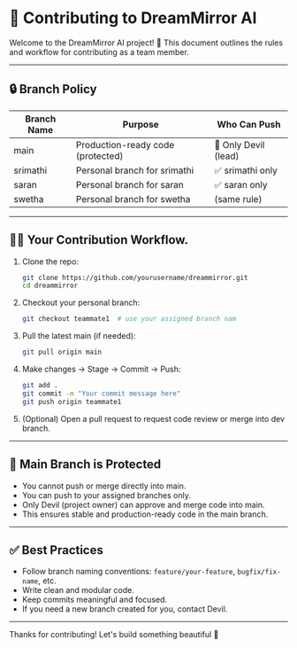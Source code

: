 # 🤝 Contributing to DreamMirror AI

Welcome to the DreamMirror AI project! 🌙 This document outlines the rules and workflow for contributing as a team member.

---

## 🔒 Branch Policy

| Branch Name | Purpose                            | Who Can Push         |
|-------------|------------------------------------|----------------------|
| main        | Production-ready code (protected)  | 🔐 Only Devil (lead) |
| srimathi    | Personal branch for srimathi       | ✅ srimathi only     |
| saran       | Personal branch for saran          | ✅ saran only        |
| swetha      | Personal branch for swetha         | (same rule)          |

---

## 🧑‍💻 Your Contribution Workflow.

1. Clone the repo:

   ```bash
   git clone https://github.com/yourusername/dreammirror.git
   cd dreammirror
   ```

2. Checkout your personal branch:

   ```bash
   git checkout teammate1  # use your assigned branch nam
   ```

3. Pull the latest main (if needed):

   ```bash
   git pull origin main
   ```

4. Make changes → Stage → Commit → Push:

   ```bash
   git add .
   git commit -m "Your commit message here"
   git push origin teammate1
   ```

5. (Optional) Open a pull request to request code review or merge into dev branch.

---

## 🔐 Main Branch is Protected

- You cannot push or merge directly into main.
- You can push to your assigned branches only.
- Only Devil (project owner) can approve and merge code into main.
- This ensures stable and production-ready code in the main branch.

---

## ✅ Best Practices

- Follow branch naming conventions: `feature/your-feature`, `bugfix/fix-name`, etc.
- Write clean and modular code.
- Keep commits meaningful and focused.
- If you need a new branch created for you, contact Devil.

---

Thanks for contributing! Let's build something beautiful 🌌
